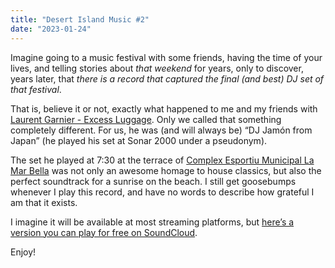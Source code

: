 ```yaml
---
title: "Desert Island Music #2"
date: "2023-01-24"
---
```

Imagine going to a music festival with some friends, having the time of your lives, and telling stories about _that weekend_ for years, only to discover, years later, that _there is a record that captured the final (and best) DJ set of that festival_.

That is, believe it or not, exactly what happened to me and my friends with [Laurent Garnier - Excess Luggage](https://www.discogs.com/master/44152-Laurent-Garnier-Excess-Luggage). Only we called that something completely different. For us, he was (and will always be) “DJ Jamón from Japan” (he played his set at Sonar 2000 under a pseudonym).

The set he played at 7:30 at the terrace of [Complex Esportiu Municipal La Mar Bella](https://goo.gl/maps/nRniQyXvUPd7wE9J9) was not only an awesome homage to house classics, but also the perfect soundtrack for a sunrise on the beach. I still get goosebumps whenever I play this record, and have no words to describe how grateful I am that it exists.

I imagine it will be available at most streaming platforms, but [here’s a version you can play for free on SoundCloud](https://soundcloud.com/theclassicmixcdseries/laurent-garnier-excess-sonar).

Enjoy!
